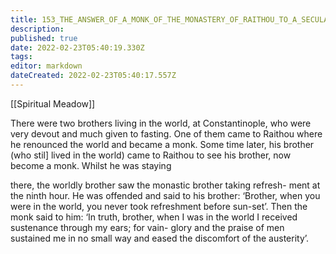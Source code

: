 ```yaml
---
title: 153_THE_ANSWER_OF_A_MONK_OF_THE_MONASTERY_OF_RAITHOU_TO_A_SECULAR_BROTHER
description: 
published: true
date: 2022-02-23T05:40:19.330Z
tags: 
editor: markdown
dateCreated: 2022-02-23T05:40:17.557Z
---
```


[[Spiritual Meadow]]
 
There were two brothers living in the world, at Constantinople, who were very devout and much given to fasting. One of them came to Raithou where he renounced the world and became a monk. Some time later, his brother (who stil] lived in the world) came to Raithou to see his brother, now become a monk. Whilst he was staying  
 
there, the worldly brother saw the monastic brother taking refresh- ment at the ninth hour. He was offended and said to his brother: ‘Brother, when you were in the world, you never took refreshment before sun-set’. Then the monk said to him: ‘In truth, brother, when I was in the world I received sustenance through my ears; for vain- glory and the praise of men sustained me in no small way and eased the discomfort of the austerity’.
